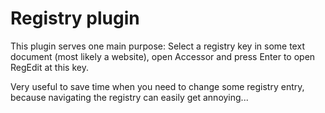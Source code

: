 # Registry plugin #
This plugin serves one main purpose: Select a registry key in some text document (most likely a website), open Accessor and press Enter to open RegEdit at this key.

Very useful to save time when you need to change some registry entry, because navigating the registry can easily get annoying...